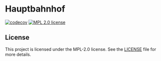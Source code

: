 # Hauptbahnhof

[![codecov](https://codecov.io/gh/schwigri/Hauptbahnhof/branch/main/graph/badge.svg?token=8F4EF3NQVE)](https://codecov.io/gh/schwigri/Hauptbahnhof)
[![MPL 2.0 license](https://img.shields.io/github/license/schwigri/Hauptbahnhof)](https://github.com/schwigri/Hauptbahnhof/blob/main/LICENSE)

## License

This project is licensed under the MPL-2.0 license. See the [LICENSE](https://github.com/schwigri/Hauptbahnhof/blob/main/LICENSE) file for more details.

